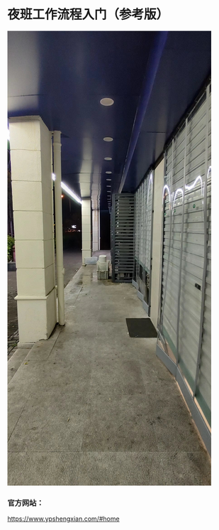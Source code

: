 # 夜班工作流程入门（参考版）

[![](./resources/pic/common/门店.jpeg)](./initwithmarkdown/common/index4common.md)

### 官方网站：
<https://www.ypshengxian.com/#home>





